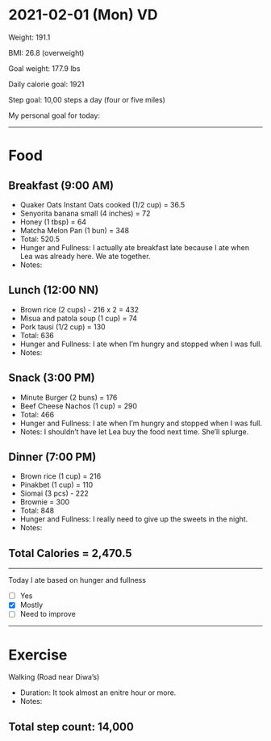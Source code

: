 # 2021-02-01 (Mon) VD

Weight: 191.1

BMI: 26.8 (overweight)

Goal weight: 177.9 lbs

Daily calorie goal: 1921

Step goal: 10,00 steps a day (four or five miles)

My personal goal for today:

---

# Food

## Breakfast (9:00 AM)

- Quaker Oats Instant Oats cooked (1/2 cup) = 36.5
- Senyorita banana small (4 inches) = 72
- Honey (1 tbsp) = 64
- Matcha Melon Pan (1 bun) = 348
- Total: 520.5
- Hunger and Fullness: I actually ate breakfast late because I ate when Lea was already here. We ate together.
- Notes:

## Lunch (12:00 NN)

- Brown rice (2 cups) - 216 x 2 = 432
- Misua and patola soup (1 cup) = 74
- Pork tausi (1/2 cup) = 130
- Total: 636
- Hunger and Fullness: I ate when I’m hungry and stopped when I was full.
- Notes:

## Snack (3:00 PM)

- Minute Burger (2 buns) = 176
- Beef Cheese Nachos (1 cup) = 290
- Total: 466
- Hunger and Fullness: I ate when I’m hungry and stopped when I was full.
- Notes:  I shouldn’t have let Lea buy the food next time. She’ll splurge.

## Dinner (7:00 PM)

- Brown rice (1 cup) = 216
- Pinakbet (1 cup) = 110
- Siomai (3 pcs) - 222
- Brownie = 300
- Total: 848
- Hunger and Fullness: I really need to give up the sweets in the night.
- Notes:

## Total Calories = 2,470.5

---

Today I ate based on hunger and fullness

- [ ] Yes
- [x] Mostly
- [ ] Need to improve

---

# Exercise

Walking (Road near Diwa’s)

- Duration: It took almost an enitre hour or more.
- Notes:

## Total step count: 14,000

